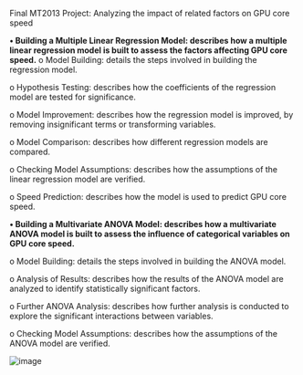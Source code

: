 Final MT2013 Project: Analyzing the impact of related factors on GPU core speed

**•	Building a Multiple Linear Regression Model: describes how a multiple linear regression model is built to assess the factors affecting GPU core speed.**
   o	Model Building: details the steps involved in building the regression model.
   
   o	Hypothesis Testing: describes how the coefficients of the regression model are tested for significance.
   
   o	Model Improvement: describes how the regression model is improved, by removing insignificant terms or transforming variables.
   
   o	Model Comparison: describes how different regression models are compared.
   
   o	Checking Model Assumptions: describes how the assumptions of the linear regression model are verified.
   
   o	Speed Prediction: describes how the model is used to predict GPU core speed.
   

**•	Building a Multivariate ANOVA Model: describes how a multivariate ANOVA model is built to assess the influence of categorical variables on GPU core speed.**

  o	Model Building: details the steps involved in building the ANOVA model. 
  
  o	Analysis of Results: describes how the results of the ANOVA model are analyzed to identify statistically significant factors.
  
  o	Further ANOVA Analysis: describes how further analysis is conducted to explore the significant interactions between variables.
  
  o	Checking Model Assumptions: describes how the assumptions of the ANOVA model are verified.
  

![image](https://github.com/luuchilap/GPU-Speed-Analysis/assets/145787303/c713d310-6a44-42a1-abbc-65777d8e98c6)



